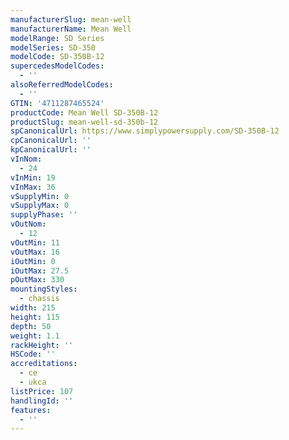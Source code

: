 ```yaml
---
manufacturerSlug: mean-well
manufacturerName: Mean Well
modelRange: SD Series
modelSeries: SD-350
modelCode: SD-350B-12
supercedesModelCodes:
  - ''
alsoReferredModelCodes:
  - ''
GTIN: '4711287465524'
productCode: Mean Well SD-350B-12
productSlug: mean-well-sd-350b-12
spCanonicalUrl: https://www.simplypowersupply.com/SD-350B-12
cpCanonicalUrl: ''
kpCanonicalUrl: ''
vInNom:
  - 24
vInMin: 19
vInMax: 36
vSupplyMin: 0
vSupplyMax: 0
supplyPhase: ''
vOutNom:
  - 12
vOutMin: 11
vOutMax: 16
iOutMin: 0
iOutMax: 27.5
pOutMax: 330
mountingStyles:
  - chassis
width: 215
height: 115
depth: 50
weight: 1.1
rackHeight: ''
HSCode: ''
accreditations:
  - ce
  - ukca
listPrice: 107
handlingId: ''
features:
  - ''
---
```

